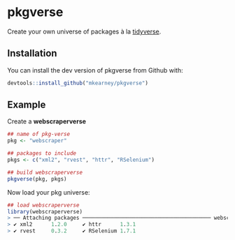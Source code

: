 
<!-- README.md is generated from README.Rmd. Please edit that file -->

# pkgverse

Create your own universe of packages à la
[tidyverse](https://github.com/tidyverse/tidyverse).

## Installation

You can install the dev version of pkgverse from Github with:

``` r
devtools::install_github("mkearney/pkgverse")
```

## Example

Create a **webscraperverse**

``` r
## name of pkg-verse
pkg <- "webscraper"

## packages to include
pkgs <- c("xml2", "rvest", "httr", "RSelenium")

## build webscraperverse
pkgverse(pkg, pkgs)
```

Now load your pkg universe:

``` r
## load webscraperverse
library(webscraperverse)
> ── Attaching packages ───────────────────────────────────────── webscraperverse 0.0.1 ──
> ✔ xml2      1.2.0     ✔ httr      1.3.1
> ✔ rvest     0.3.2     ✔ RSelenium 1.7.1
```
